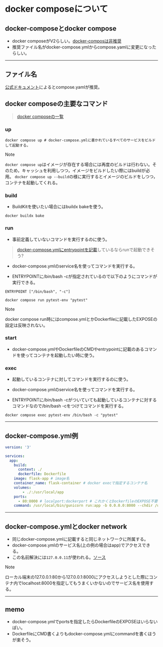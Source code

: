 # docker composeについて

## docker-composeとdocker compose

- docker composeがV2らしい。[docker-composは非推奨](https://www.konosumi.net/entry/2023/02/26/142508)
- 推奨ファイル名がdocker-compose.ymlからcompose.yamlに変更になったらしい。

---

## ファイル名

[公式ドキュメント](https://docs.docker.jp/compose/compose-file/index.html)によるとcompose.yamlが推奨。

## docker composeの主要なコマンド
>
> [docker composeの一覧](https://qiita.com/nikadon/items/995c5705ff1171f7484d)
>
### up

```shell
docker compose up # docker-compose.ymlに書かれているすべてのサービスをビルドして起動する。
```

> [!NOTE]
> `docker compose up`はイメージが存在する場合には再度のビルドは行わない。そのため，キャッシュを利用しつつ，イメージをビルドしたい際にはbuildが必用。
> `docker compose up --build`の様に実行するとイメージのビルドをしつつ，コンテナを起動してくれる。

### build

- BuildKitを使いたい場合にはbuildx bakeを使う。

```shell
docker buildx bake
```

### run

- 事前定義していないコマンドを実行するのに使う。

> [docker-compose.ymlにentrypointを記載](https://docs.docker.jp/v1.12/compose/compose-file.html#entrypoint)しているならrunで起動できそう?

- docker-compose.ymlのservice名を使ってコマンドを実行する。

- ENTRYPOINTに/bin/bash -cが指定されているので以下のようにコマンドが実行できる。

```
ENTRYPOINT ["/bin/bash", "-c"]
```

```shell
docker compose run pytest-env "pytest"
```

> [!NOTE]
> docker compose run時にはcompose.ymlとかDockerfileに記載したEXPOSEの設定は反映されない。

### start

- docker-compose.ymlやDockerfileのCMDやentrypointに記載のあるコマンドを使ってコンテナを起動したい時に使う。

### exec

- 起動しているコンテナに対してコマンドを実行するのに使う。
- docker-compose.ymlのservice名を使ってコマンドを実行する。

- ENTRYPOINTに/bin/bash -cがついていても起動しているコンテナに対するコマンドなので/bin/bash -cをつけてコマンドを実行する。

```shell
docker compose exec pytest-env /bin/bash -c "pytest"
```

---

## docker-compose.yml例

```yaml
version: '3'

services:
  app:
    build:
      context: ./
      dockerfile: Dockerfile
    image: flask-app # image名
    container_name: flask-container # docker execで指定するコンテナ名
    volumes:
        - ./:/usr/local/app
    ports:
      - 80:8000 # localport:dockerport # これかくとDockerfileのEXPOSE不要
    command: /usr/local/bin/gunicorn run:app -b 0.0.0.0:8000 --chdir /usr/local/app
```

---

## docker-compose.ymlとdocker network

- 同じdocker-compose.ymlに記載すると同じネットワークに所属する。
- docker-compose.ymlのサービス名(上の例の場合はapp)でアクセスできる。
- この名前解決には`127.0.0.11`が使われる。[ソース](https://dev.classmethod.jp/articles/docker-service-discovery/)

> [!NOTE]
> ローカル端末の127.0.0.1:80から127.0.0.1:8000にアクセスしようとした際にコンテナ内でlocalhost:8000を指定してもうまくいかないのでサービス名を使用する。

---

## memo

- docker-compose.ymlでportsを指定したらDockerfileのEXPOSEはいらないぽい。
- DockerfileにCMD書くよりもdocker-compose.ymlにcommandを書くほうが楽そう。
